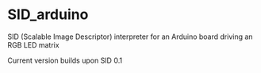 # SID_arduino
SID (Scalable Image Descriptor) interpreter for an Arduino board driving an RGB LED matrix

Current version builds upon SID 0.1
